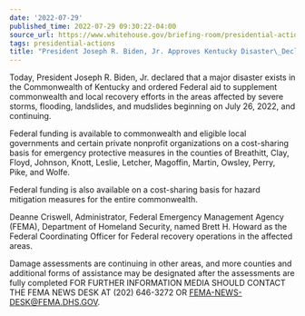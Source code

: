 ```yaml
---
date: '2022-07-29'
published_time: 2022-07-29 09:30:22-04:00
source_url: https://www.whitehouse.gov/briefing-room/presidential-actions/2022/07/29/president-joseph-r-biden-jr-approves-kentucky-disaster-declaration-5/
tags: presidential-actions
title: "President Joseph R. Biden, Jr. Approves Kentucky Disaster\_Declaration"
---
```

 
Today, President Joseph R. Biden, Jr. declared that a major disaster
exists in the Commonwealth of Kentucky and ordered Federal aid to
supplement commonwealth and local recovery efforts in the areas affected
by severe storms, flooding, landslides, and mudslides beginning on July
26, 2022, and continuing.

Federal funding is available to commonwealth and eligible local
governments and certain private nonprofit organizations on a
cost-sharing basis for emergency protective measures in the counties of
Breathitt, Clay, Floyd, Johnson, Knott, Leslie, Letcher, Magoffin,
Martin, Owsley, Perry, Pike, and Wolfe.

Federal funding is also available on a cost-sharing basis for hazard
mitigation measures for the entire commonwealth.

Deanne Criswell, Administrator, Federal Emergency Management Agency
(FEMA), Department of Homeland Security, named Brett H. Howard as the
Federal Coordinating Officer for Federal recovery operations in the
affected areas. 

Damage assessments are continuing in other areas, and more counties and
additional forms of assistance may be designated after the assessments
are fully completed FOR FURTHER INFORMATION MEDIA SHOULD CONTACT THE
FEMA NEWS DESK AT (202) 646-3272 OR
[FEMA-NEWS-DESK@FEMA.DHS.GOV](mailto:FEMA-NEWS-DESK@DHS.GOV).

